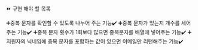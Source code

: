 ⏩ 구현 해야 할 목록

➕중복 문자를 확인할 수 있도록 나누어 주는 기능✔️
➕중복 문자가 있는지 개수를 세어주는 기능✔️
➕중복 문자 횟수가 1회보다 많으면 중복문자를 배열에 넣어주는 기능✔️
➕지원자의 닉네임에 중복 문자를 포함하는 값이 있으면 이메일만 리턴해주는 기능✔️